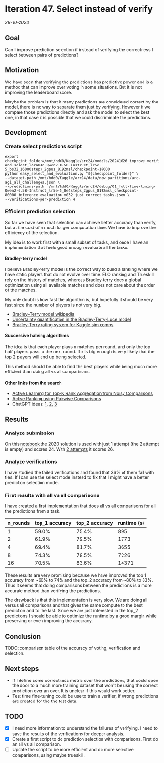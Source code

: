 # Iteration 47. Select instead of verify

_29-10-2024_

## Goal

Can I improve prediction selection if instead of verifying the correctness I select between pairs of predictions?

## Motivation

We have seen that verifying the predictions has predictive power and is a method that can improve
over voting in some situations. But it is not improving the leaderboard score.

Maybe the problem is that if many predictions are considered correct by the model, there is no
way to separate them just by verifying. However if we compare those predictions directly and ask
the model to select the best one, in that case it is possible that we could discriminate the predictions.

## Development

### Create select predictions script

```
export checkpoint_folder=/mnt/hdd0/Kaggle/arc24/models/20241026_improve_verifiers/01_verify-and-select_lora032-Qwen2-0.5B-Instruct_lr5e-5_bs32_16000steps_2gpus_8192msl/checkpoint-16000
python easy_select_and_evaluation.py "${checkpoint_folder}" \
--dataset-path /mnt/hdd0/Kaggle/arc24/data/new_partitions/arc-agi_all_challenges.json \
--predictions-path  /mnt/hdd0/Kaggle/arc24/debug/01_full-fine-tuning-Qwen2-0.5B-Instruct_lr5e-5_8e4steps_2gpus_8192msl_checkpoint-80000_inference_evaluation_x032_just_correct_tasks.json \
--verifications-per-prediction 4
```

### Efficient prediction selection

So far we have seen that selection can achieve better accuracy than verify, but at the cost of a much
longer computation time. We have to improve the efficiency of the selection.

My idea is to work first with a small subset of tasks, and once I have an implementation that feels good enough evaluate all the tasks.

#### Bradley-terry model

I believe Bradley-terry model is the correct way to build a ranking where we have static
players that do not evolve over time. ELO ranking and Trueskill rely on the history of matches, whereas Bradley-terry does a global optimization using all available matches and does not care about the order of the matches.

My only doubt is how fast the algorithm is, but hopefully it should be very fast since
the number of players is not very big.

- [Bradley–Terry model wikipedia](https://en.wikipedia.org/wiki/Bradley%E2%80%93Terry_model)
- [Uncertainty quantification in the Bradley-Terry-Luce model](https://arxiv.org/abs/2110.03874)
- [Bradley-Terry rating system for Kaggle sim comps](https://www.kaggle.com/code/zaharch/bradley-terry-rating-system-for-kaggle-sim-comps)

#### Successive halving algorithms

The idea is that each player plays `n` matches per round, and only the top half players
pass to the next round. If `n` is big enough is very likely that the top 2 players will
end up being selected.

This method should be able to find the best players while being much more efficient than doing all vs all comparisons.

#### Other links from the search

- [Active Learning for Top-K Rank Aggregation from Noisy Comparisons](http://csuh.kaist.ac.kr/Suh_ICML2017.pdf)
- [Active Ranking using Pairwise Comparisons](https://arxiv.org/abs/1109.3701)
- ChatGPT ideas: [1](https://chatgpt.com/c/67288a50-9950-8012-9c29-1973ef9ef2a4), [2](https://chatgpt.com/c/672889bc-f750-8012-830d-567819dbfb3b), [3](https://chatgpt.com/c/672872e6-d018-8012-a7f7-f11b2ba7d757)

## Results

### Analyze submission

On this [notebook](https://www.kaggle.com/code/ironbar/test-2020-solution-script?scriptVersionId=192932864) the 2020 solution
is used with just 1 attempt (the 2 attempt is empty) and scores 24. With [2 attempts](https://www.kaggle.com/code/ironbar/test-2020-solution-script?scriptVersionId=192884747)
it scores 26.

### Analyze verifications

I have studied the failed verifications and found that 36% of them fail with ties. If I can use
the select mode instead to fix that I might have a better prediction selection mode.

### First results with all vs all comparisons

I have created a first implementation that does all vs all comparisons for all the predictions from a task.

| n_rounds | top_1 accuracy | top_2 accuracy | runtime (s) |
|----------|----------------|----------------|-------------|
| 1        | 59.0%          | 75.4%          | 895         |
| 2        | 61.9%          | 79.5%          | 1773        |
| 4        | 69.4%          | 81.7%          | 3655        |
| 8        | 74.3%          | 79.5%          | 7226        |
| 16       | 70.5%          | 83.6%          | 14371       |

These results are very promising because we have improved the top_1 accuracy from ~60% to 74% and
the top_2 accuracy from ~80% to 83%. Thus it seems that doing comparisons between the predictions
is a more accurate method than verifying the predictions.

The drawback is that this implementation is very slow. We are doing all versus all comparisons and
that gives the same compute to the best prediction and to the last. Since we are just interested
in the top_2 predictions I should be able to optimize the runtime by a good margin while preserving
or even improving the accuracy.

## Conclusion

TODO: comparison table of the accuracy of voting, verification and selection.

## Next steps

- If I define some correctness metric over the predictions, that could open the door to a much more
  training dataset that won't be using the correct prediction over an over. It is unclear if this
  would work better.
- Test time fine-tuning could be use to train a verifier, if wrong predictions are created for the
  the test data.

## TODO

- [x] I need more information to understand the failures of verifying. I need to save the results of the verifications for
  deeper analysis.
- [x] Create a first script to do prediction selection with comparisons. First do an all vs all comparison.
- [ ] Update the script to be more efficient and do more selective comparisons, using maybe trueskill.
